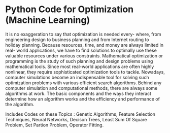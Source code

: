 # Python Code for Optimization (Machine Learning)

It is no exaggeration to say that optimization is needed every- where, from engineering design to business planning and from Internet routing to  holiday planning. Because resources, time, and money are always limited in real- world applications, we have to find solutions to optimally use these valuable resources  under various constraints. Mathematical optimization or programming is the study of such planning and design problems using mathematical tools. Since most real-world applications are often highly nonlinear, they require sophisticated optimization tools to tackle. Nowadays, computer simulations become an indispensable tool for solving such optimization problems with various efficient search algorithms. Behind any computer simulation and computational methods, there are always some algorithms at work. The basic components and the ways they interact determine how an algorithm works and the efficiency and performance of the algorithm.


Includes Codes on these Topics :
Genetic Algorithms, 
Feature Selection Techniques, 
Neural Networks, 
Decison Trees, 
Least Sum Of Square Problem, 
Set Partion Problem, 
Operator Fitting.

